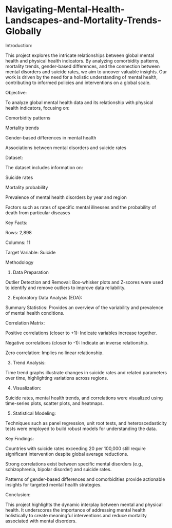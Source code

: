 # Navigating-Mental-Health-Landscapes-and-Mortality-Trends-Globally

Introduction:

This project explores the intricate relationships between global mental health and physical health indicators. By analyzing comorbidity patterns, mortality trends, gender-based differences, and the connection between mental disorders and suicide rates, we aim to uncover valuable insights. Our work is driven by the need for a holistic understanding of mental health, contributing to informed policies and interventions on a global scale.


Objective:

To analyze global mental health data and its relationship with physical health indicators, focusing on:

Comorbidity patterns

Mortality trends

Gender-based differences in mental health

Associations between mental disorders and suicide rates


Dataset:

The dataset includes information on:

Suicide rates

Mortality probability

Prevalence of mental health disorders by year and region

Factors such as rates of specific mental illnesses and the probability of death from particular diseases


Key Facts:

Rows: 2,898

Columns: 11

Target Variable: Suicide


Methodology

1. Data Preparation
   
Outlier Detection and Removal: Box-whisker plots and Z-scores were used to identify and remove outliers to improve data reliability.


2. Exploratory Data Analysis (EDA):
   
Summary Statistics: Provides an overview of the variability and prevalence of mental health conditions.

Correlation Matrix:

Positive correlations (closer to +1): Indicate variables increase together.

Negative correlations (closer to -1): Indicate an inverse relationship.

Zero correlation: Implies no linear relationship.


3. Trend Analysis:
   
Time trend graphs illustrate changes in suicide rates and related parameters over time, highlighting variations across regions.


4. Visualization:
   
Suicide rates, mental health trends, and correlations were visualized using time-series plots, scatter plots, and heatmaps.

5. Statistical Modeling:
   
Techniques such as panel regression, unit root tests, and heteroscedasticity tests were employed to build robust models for understanding the data.


Key Findings:

Countries with suicide rates exceeding 20 per 100,000 still require significant intervention despite global average reductions.

Strong correlations exist between specific mental disorders (e.g., schizophrenia, bipolar disorder) and suicide rates.

Patterns of gender-based differences and comorbidities provide actionable insights for targeted mental health strategies.


Conclusion:

This project highlights the dynamic interplay between mental and physical health. It underscores the importance of addressing mental health holistically to create meaningful interventions and reduce mortality associated with mental disorders.

